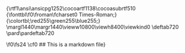 {\rtf1\ansi\ansicpg1252\cocoartf1138\cocoasubrtf510
{\fonttbl\f0\froman\fcharset0 Times-Roman;}
{\colortbl;\red255\green255\blue255;}
\margl1440\margr1440\vieww10800\viewh8400\viewkind0
\deftab720
\pard\pardeftab720

\f0\fs24 \cf0 ## This is a markdown file}